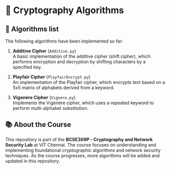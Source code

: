 # 🔐 Cryptography Algorithms

## 📜 Algorithms list

The following algorithms have been implemented so far:

1. **Additive Cipher** (`Additive.py`)  
   A basic implementation of the additive cipher (shift cipher), which performs encryption and decryption by shifting characters by a specified key.

2. **Playfair Cipher** (`PlayfairEncrypt.py`)  
   An implementation of the Playfair cipher, which encrypts text based on a 5x5 matrix of alphabets derived from a keyword.

3. **Vigenère Cipher** (`Vignere.py`)  
   Implements the Vigenère cipher, which uses a repeated keyword to perform multi-alphabet substitution.

## 📚 About the Course

This repository is part of the **BCSE309P - Cryptography and Network Security Lab** at VIT Chennai. The course focuses on understanding and implementing foundational cryptographic algorithms and network security techniques. As the course progresses, more algorithms will be added and updated in this repository.